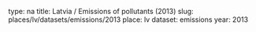 type: na
title: Latvia / Emissions of pollutants (2013)
slug: places/lv/datasets/emissions/2013
place: lv
dataset: emissions
year: 2013
